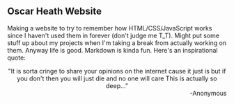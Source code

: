 ## Oscar Heath Website
Making a website to try to remember how HTML/CSS/JavaScript works since I haven't used them in forever (don't judge me T_T). Might put some stuff up about my projects when I'm taking a break from actually working on them. Anyway life is good. Markdown is kinda fun. Here's an inspirational quote:
<center>"It is sorta cringe to share your opinions on the internet cause it just is but if you don't then you will just die and no one will care This is actually so deep..."</center> 
<div align="right">
-Anonymous
</div>